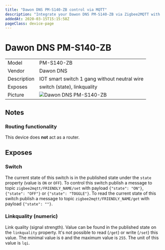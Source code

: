 ```yaml
---
title: "Dawon DNS PM-S140-ZB control via MQTT"
description: "Integrate your Dawon DNS PM-S140-ZB via Zigbee2MQTT with whatever smart home infrastructure you are using without the vendors bridge or gateway."
addedAt: 2020-03-15T15:15:58Z
pageClass: device-page
---
```


<!-- !!!! -->
<!-- ATTENTION: This file is auto-generated through docgen! -->
<!-- You can only edit the "## Notes"-Section till next h1 (#) or h2 heading (##). -->
<!-- Do NOT use h1 or h2 heading within "## Notes"-Section. -->
<!-- !!!! -->

# Dawon DNS PM-S140-ZB

|     |     |
|-----|-----|
| Model | PM-S140-ZB  |
| Vendor  | Dawon DNS  |
| Description | IOT smart switch 1 gang without neutral wire |
| Exposes | switch (state), linkquality |
| Picture | ![Dawon DNS PM-S140-ZB](https://www.zigbee2mqtt.io/images/devices/PM-S140-ZB.jpg) |


<!-- Notes BEGIN: You can edit here. Add "## Notes" headline if not already present. -->
## Notes


### Routing functionality
This device does **not** act as a router.

<!-- Notes END: Do not edit below this line -->


## Exposes

### Switch 
The current state of this switch is in the published state under the `state` property (value is `ON` or `OFF`).
To control this switch publish a message to topic `zigbee2mqtt/FRIENDLY_NAME/set` with payload `{"state": "ON"}`, `{"state": "OFF"}` or `{"state": "TOGGLE"}`.
To read the current state of this switch publish a message to topic `zigbee2mqtt/FRIENDLY_NAME/get` with payload `{"state": ""}`.

### Linkquality (numeric)
Link quality (signal strength).
Value can be found in the published state on the `linkquality` property.
It's not possible to read (`/get`) or write (`/set`) this value.
The minimal value is `0` and the maximum value is `255`.
The unit of this value is `lqi`.

